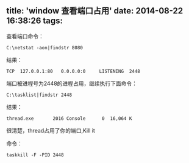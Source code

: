 title: 'window 查看端口占用'
date: 2014-08-22 16:38:26
tags:
---
查看端口命令：

	C:\netstat -aon|findstr 8080

结果：

	TCP  127.0.0.1:80   0.0.0.0:0     LISTENING  2448

端口被进程号为2448的进程占用，继续执行下面命令：

	C:\tasklist|findstr 2448

结果：

	thread.exe       2016 Console      0  16,064 K

很清楚，thread占用了你的端口,Kill it

命令：

	taskkill -F -PID 2448